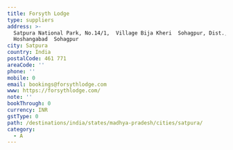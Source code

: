 ```yaml
---
title: Forsyth Lodge
type: suppliers
address: >-
  Satpura National Park, No.14/1,  Village Bija Kheri  Sohagpur, Dist.,
  Hoshangabad  Sohagpur
city: Satpura
country: India
postalCode: 461 771
areaCode: ''
phone: ''
mobile: 0
email: bookings@forsythlodge.com
www: https://forsythlodge.com/
note: ''
bookThrough: 0
currency: INR
gstType: 0
path: /destinations/india/states/madhya-pradesh/cities/satpura/
category:
  - A
---
```




